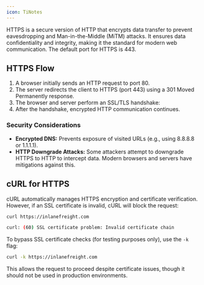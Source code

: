 ```yaml
---
icon: TiNotes
---
```

HTTPS is a secure version of HTTP that encrypts data transfer to prevent eavesdropping and Man-in-the-Middle (MiTM) attacks. It ensures data confidentiality and integrity, making it the standard for modern web communication. The default port for HTTPS is 443.

## HTTPS Flow

1. A browser initially sends an HTTP request to port 80.
2. The server redirects the client to HTTPS (port 443) using a 301 Moved Permanently response.
3. The browser and server perform an SSL/TLS handshake:
4. After the handshake, encrypted HTTP communication continues.

### Security Considerations

- **Encrypted DNS:** Prevents exposure of visited URLs (e.g., using 8.8.8.8 or 1.1.1.1).
- **HTTP Downgrade Attacks:** Some attackers attempt to downgrade HTTPS to HTTP to intercept data. Modern browsers and servers have mitigations against this.

## cURL for HTTPS

cURL automatically manages HTTPS encryption and certificate verification. However, if an SSL certificate is invalid, cURL will block the request:

```bash
curl https://inlanefreight.com

curl: (60) SSL certificate problem: Invalid certificate chain
```

To bypass SSL certificate checks (for testing purposes only), use the `-k` flag:

```bash
curl -k https://inlanefreight.com
```

This allows the request to proceed despite certificate issues, though it should not be used in production environments.
